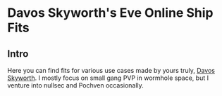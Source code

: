 # Davos Skyworth's Eve Online Ship Fits

## Intro
Here you can find fits for various use cases made by yours truly, [Davos Skyworth](https://zkillboard.com/character/2112000314/). I mostly focus on small gang PVP in wormhole space, but I venture into nullsec and Pochven occasionally.